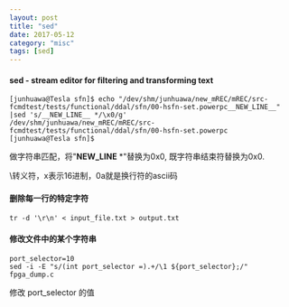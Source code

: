 ```yaml
---
layout: post
title: "sed"
date: 2017-05-12
category: "misc" 
tags: [sed]
---
```


#### sed - stream editor for filtering and transforming text

    [junhuawa@Tesla sfn]$ echo "/dev/shm/junhuawa/new_mREC/mREC/src-fcmdtest/tests/functional/ddal/sfn/00-hsfn-set.powerpc__NEW_LINE__" |sed 's/__NEW_LINE__ */\x0/g'
    /dev/shm/junhuawa/new_mREC/mREC/src-fcmdtest/tests/functional/ddal/sfn/00-hsfn-set.powerpc
    [junhuawa@Tesla sfn]$ 

做字符串匹配，将"__NEW_LINE__ *"替换为0x0, 既字符串结束符替换为0x0.

\转义符，x表示16进制，0a就是换行符的ascii码


#### 删除每一行的特定字符

    tr -d '\r\n' < input_file.txt > output.txt

#### 修改文件中的某个字符串

    port_selector=10
    sed -i -E "s/(int port_selector =).+/\1 ${port_selector};/" fpga_dump.c

修改 port_selector 的值
